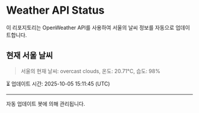 
# Weather API Status

이 리포지토리는 OpenWeather API를 사용하여 서울의 날씨 정보를 자동으로 업데이트합니다.

## 현재 서울 날씨
> 서울의 현재 날씨: overcast clouds, 온도: 20.71°C, 습도: 98%

⏳ 업데이트 시간: 2025-10-05 15:11:45 (UTC)

---
자동 업데이트 봇에 의해 관리됩니다.
